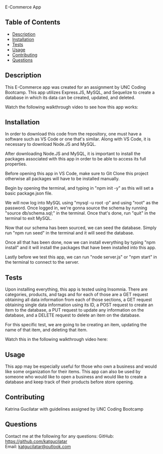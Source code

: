 E-Commerce App
    
## Table of Contents
* [Description](#description)
* [Installation](#installation)
* [Tests](#tests)
* [Usage](#usage)
* [Contributing](#contributing)
* [Questions](#questions)

## Description
This E-Commerce app was created for an assignment by UNC Coding Bootcamp. This app utilizes Express.JS, MySQL, and Sequelize to create a database in which its data can be created, updated, and deleted.

Watch the following walkthrough video to see how this app works: 

## Installation
In order to download this code from the repository, one must have a software such as VS Code or one that's similar. Along with VS Code, it is necessary to download Node.JS and MySQL.

After downloading Node.JS and MySQL, it is important to install the packages associated with this app in order to be able to access its full properties.

Before opening this app in VS Code, make sure to Git Clone this project otherwise all packages will have to be installed manually.

Begin by opening the terminal, and typing in "npm init -y" as this will set a basic package.json file. 

We will now log into MySQL using "mysql -u root -p" and using "root" as the password. Once logged in, we're gonna source the schema by running "source db/schema.sql;" in the terminal. Once that's done, run "quit" in the terminal to exit MySQL.

Now that our schema has been sourced, we can seed the database. Simply run "npm run seed" in the terminal and it will seed the database.

Once all that has been done, now we can install everything by typing "npm install" and it will install the packages that have been installed into this app.

Lastly before we test this app, we can run "node server.js" or "npm start" in the terminal to connect to the server.

## Tests
Upon installing everything, this app is tested using Insomnia. There are categories, products, and tags and for each of those are a GET request obtaining all data information from each of those sections, a GET request obtaining single data information using its ID, a POST request to create an item to the database, a PUT request to update any information on the database, and a DELETE request to delete an item on the database. 

For this specific test, we are going to be creating an item, updating the name of that item, and deleting that item. 

Watch this in the following walkthrough video here:


## Usage
This app may be especially useful for those who own a business and would like some organization for their items. This app can also be used by someone who would like to open a business and would like to create a database and keep track of their products before store opening. 

## Contributing
Katrina Gucilatar with guidelines assigned by UNC Coding Bootcamp

## Questions
Contact me at the following for any questions: 
GitHub: https://github.com/katgucilatar  
Email: katgucilatar@outlook.com